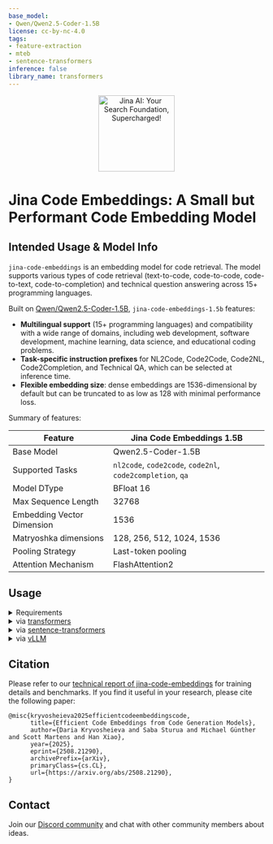 ```yaml
---
base_model:
- Qwen/Qwen2.5-Coder-1.5B
license: cc-by-nc-4.0
tags:
- feature-extraction
- mteb
- sentence-transformers
inference: false
library_name: transformers
---
```


<p align="center">
<img src="https://huggingface.co/datasets/jinaai/documentation-images/resolve/main/logo.webp" alt="Jina AI: Your Search Foundation, Supercharged!" width="150px">
</p>

# Jina Code Embeddings: A Small but Performant Code Embedding Model

## Intended Usage & Model Info

`jina-code-embeddings` is an embedding model for code retrieval.
The model supports various types of code retrieval (text-to-code, code-to-code, code-to-text, code-to-completion) and technical question answering across 15+ programming languages.

Built on [Qwen/Qwen2.5-Coder-1.5B](https://huggingface.co/Qwen/Qwen2.5-Coder-1.5B), `jina-code-embeddings-1.5b` features:

- **Multilingual support** (15+ programming languages) and compatibility with a wide range of domains, including web development, software development, machine learning, data science, and educational coding problems.
- **Task-specific instruction prefixes** for NL2Code, Code2Code, Code2NL, Code2Completion, and Technical QA, which can be selected at inference time.
- **Flexible embedding size**: dense embeddings are 1536-dimensional by default but can be truncated to as low as 128 with minimal performance loss.

Summary of features:

| Feature   | Jina Code Embeddings 1.5B   |
|------------|------------|
| Base Model | Qwen2.5-Coder-1.5B |
| Supported Tasks | `nl2code`, `code2code`, `code2nl`, `code2completion`, `qa` |
| Model DType | BFloat 16 |
| Max Sequence Length | 32768 |
| Embedding Vector Dimension | 1536 |
| Matryoshka dimensions | 128, 256, 512, 1024, 1536 |
| Pooling Strategy | Last-token pooling |
| Attention Mechanism | FlashAttention2 |

## Usage

<details>
  <summary>Requirements</a></summary>
  
The following Python packages are required:

- `transformers>=4.53.0`
- `torch>=2.7.1`
  
### Optional / Recommended

- **flash-attention**: Installing [flash-attention](https://github.com/Dao-AILab/flash-attention) is recommended for improved inference speed and efficiency, but not mandatory.
- **sentence-transformers**: If you want to use the model via the `sentence-transformers` interface, install this package as well.

</details>

<details>
  <summary>via <a href="https://huggingface.co/docs/transformers/en/index">transformers</a></summary>

```python
# !pip install transformers>=4.53.0 torch>=2.7.1

import torch
import torch.nn.functional as F

from transformers import AutoModel, AutoTokenizer

INSTRUCTION_CONFIG = {
    "nl2code": {
        "query": "Find the most relevant code snippet given the following query:\n",
        "passage": "Candidate code snippet:\n"
    },
    "qa": {
        "query": "Find the most relevant answer given the following question:\n",
        "passage": "Candidate answer:\n"
    },
    "code2code": {
        "query": "Find an equivalent code snippet given the following code snippet:\n",
        "passage": "Candidate code snippet:\n"
    },
    "code2nl": {
        "query": "Find the most relevant comment given the following code snippet:\n",
        "passage": "Candidate comment:\n"
    },
    "code2completion": {
        "query": "Find the most relevant completion given the following start of code snippet:\n",
        "passage": "Candidate completion:\n"
    }
}

MAX_LENGTH = 8192

def cosine_similarity(x,y):
    x = F.normalize(x, p=2, dim=1)
    y = F.normalize(y, p=2, dim=1)
    return x @ y.T

def last_token_pool(last_hidden_states, attention_mask):
    left_padding = (attention_mask[:, -1].sum() == attention_mask.shape[0])
    if left_padding:
        return last_hidden_states[:, -1]
    else:
        sequence_lengths = attention_mask.sum(dim=1) - 1
        batch_size = last_hidden_states.shape[0]
        return last_hidden_states[torch.arange(batch_size, device=last_hidden_states.device), sequence_lengths]

def add_instruction(instruction, query):
    return f'{instruction}{query}'

# The queries and documents to embed
queries = [
    add_instruction(INSTRUCTION_CONFIG["nl2code"]["query"], "print hello world in python"),
    add_instruction(INSTRUCTION_CONFIG["nl2code"]["query"], "initialize array of 5 zeros in c++")
]
documents = [
    add_instruction(INSTRUCTION_CONFIG["nl2code"]["passage"], "print('Hello World!')"),
    add_instruction(INSTRUCTION_CONFIG["nl2code"]["passage"], "int arr[5] = {0, 0, 0, 0, 0};")
]
all_inputs = queries + documents

tokenizer = AutoTokenizer.from_pretrained('jinaai/jina-code-embeddings-1.5b')
model = AutoModel.from_pretrained('jinaai/jina-code-embeddings-1.5b')

batch_dict = tokenizer(
    all_inputs,
    padding=True,
    truncation=True,
    max_length=MAX_LENGTH,
    return_tensors="pt",
)
batch_dict.to(model.device)
outputs = model(**batch_dict)
embeddings = last_token_pool(outputs.last_hidden_state, batch_dict['attention_mask'])
query_embeddings = embeddings[:2]
passage_embeddings = embeddings[2:]

# Compute the (cosine) similarity between the query and document embeddings
scores = cosine_similarity(query_embeddings, passage_embeddings)
print(scores)
# tensor([[0.7647, 0.1115],
#         [0.0930, 0.6606]], grad_fn=<MmBackward0>)
```

</details>

<details>
  <summary>via <a href="https://sbert.net/">sentence-transformers</a></summary>

```python
# !pip install sentence_transformers>=5.0.0 torch>=2.7.1

import torch
from sentence_transformers import SentenceTransformer

# Load the model
model = SentenceTransformer(
    "jinaai/jina-code-embeddings-1.5b",
    model_kwargs={
        "torch_dtype": torch.bfloat16,
        "attn_implementation": "flash_attention_2",
        "device_map": "cuda"
    },
    tokenizer_kwargs={"padding_side": "left"},
)

# The queries and documents to embed
queries = [
    "print hello world in python",
    "initialize array of 5 zeros in c++"
]
documents = [
    "print('Hello World!')",
    "int arr[5] = {0, 0, 0, 0, 0};"
]

query_embeddings = model.encode(queries, prompt_name="nl2code_query")
document_embeddings = model.encode(documents, prompt_name="nl2code_document")

# Compute the (cosine) similarity between the query and document embeddings
similarity = model.similarity(query_embeddings, document_embeddings)
print(similarity)
# tensor([[0.7670, 0.1117],
#         [0.0938, 0.6607]])
```

</details>

<details>
  <summary>via <a href="https://github.com/vllm-project/vllm">vLLM</a></summary>

```python

import torch
import torch.nn.functional as F
from vllm import LLM

INSTRUCTION_CONFIG = {
    "nl2code": {
        "query": "Find the most relevant code snippet given the following query:\n",
        "passage": "Candidate code snippet:\n"
    },
    "qa": {
        "query": "Find the most relevant answer given the following question:\n",
        "passage": "Candidate answer:\n"
    },
    "code2code": {
        "query": "Find an equivalent code snippet given the following code snippet:\n",
        "passage": "Candidate code snippet:\n"
    },
    "code2nl": {
        "query": "Find the most relevant comment given the following code snippet:\n",
        "passage": "Candidate comment:\n"
    },
    "code2completion": {
        "query": "Find the most relevant completion given the following start of code snippet:\n",
        "passage": "Candidate completion:\n"
    }
}

def add_instruction(instruction, text):
    return f"{instruction}{text}"

def cosine_similarity(x, y):
    x = F.normalize(x, p=2, dim=1)
    y = F.normalize(y, p=2, dim=1)
    return x @ y.T

# Build the queries and documents
queries = [
    add_instruction(INSTRUCTION_CONFIG["nl2code"]["query"], "print hello world in python"),
    add_instruction(INSTRUCTION_CONFIG["nl2code"]["query"], "initialize array of 5 zeros in c++"),
]
documents = [
    add_instruction(INSTRUCTION_CONFIG["nl2code"]["passage"], "print('Hello World!')"),
    add_instruction(INSTRUCTION_CONFIG["nl2code"]["passage"], "int arr[5] = {0, 0, 0, 0, 0};"),
]
all_inputs = queries + documents

# vLLM embedding model
llm = LLM(
    model="jinaai/jina-code-embeddings-1.5b",
    task="embed"
)

# Encode with vLLM
outputs = llm.encode(all_inputs)

# Collect embeddings into a single tensor
emb_list = []
for out in outputs:
    vec = out.outputs.data.detach()
    emb_list.append(vec)
embeddings = torch.stack(emb_list, dim=0)

# Split into query and passage embeddings
n_q = len(queries)
query_embeddings = embeddings[:n_q]
passage_embeddings = embeddings[n_q:]

# Cosine similarity matrix (queries x documents)
scores = cosine_similarity(query_embeddings, passage_embeddings)
print(scores)
# tensor([[0.7650, 0.1118],
#         [0.0937, 0.6613]])
```

</details>

## Citation

Please refer to our [technical report of jina-code-embeddings](https://arxiv.org/abs/2508.21290) for training details and benchmarks. If you find it useful in your research, please cite the following paper:

```
@misc{kryvosheieva2025efficientcodeembeddingscode,
      title={Efficient Code Embeddings from Code Generation Models}, 
      author={Daria Kryvosheieva and Saba Sturua and Michael Günther and Scott Martens and Han Xiao},
      year={2025},
      eprint={2508.21290},
      archivePrefix={arXiv},
      primaryClass={cs.CL},
      url={https://arxiv.org/abs/2508.21290}, 
}
```

## Contact

Join our [Discord community](https://discord.jina.ai) and chat with other community members about ideas.
